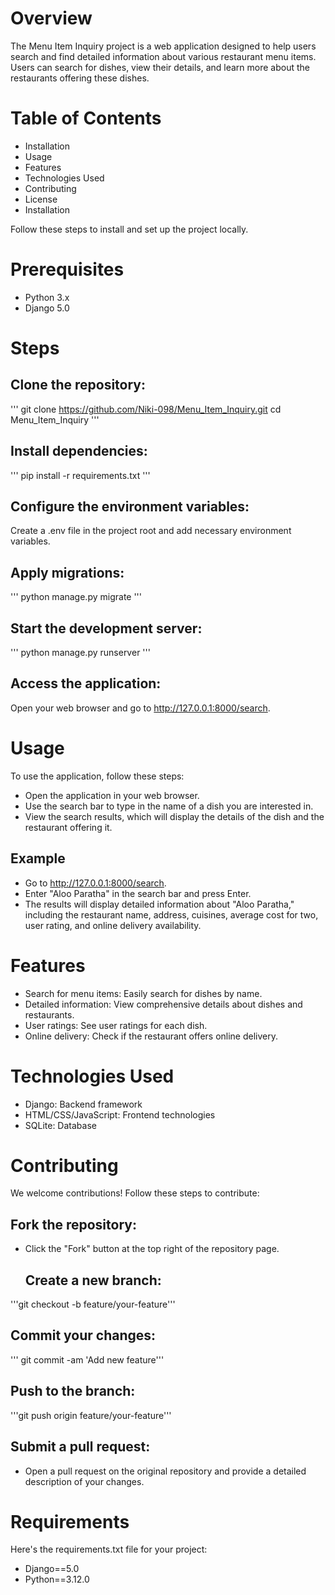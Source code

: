 # Overview

The Menu Item Inquiry project is a web application designed to help users search and find detailed information about various restaurant menu items. Users can search for dishes, view their details, and learn more about the restaurants offering these dishes.

# Table of Contents 
 - Installation
 - Usage
 - Features
 - Technologies Used
 - Contributing
 - License
 - Installation

Follow these steps to install and set up the project locally.

# Prerequisites 
 - Python 3.x
 - Django 5.0
   
# Steps

## Clone the repository:

'''
git clone https://github.com/Niki-098/Menu_Item_Inquiry.git
cd Menu_Item_Inquiry
'''

## Install dependencies:

'''
pip install -r requirements.txt
'''

## Configure the environment variables:

Create a .env file in the project root and add necessary environment variables.

## Apply migrations:

'''
python manage.py migrate
'''

## Start the development server:

'''
python manage.py runserver
'''

## Access the application:

Open your web browser and go to http://127.0.0.1:8000/search.

# Usage

To use the application, follow these steps:

- Open the application in your web browser.
- Use the search bar to type in the name of a dish you are interested in.
- View the search results, which will display the details of the dish and the restaurant offering it.
  
## Example

- Go to http://127.0.0.1:8000/search.
- Enter "Aloo Paratha" in the search bar and press Enter.
- The results will display detailed information about "Aloo Paratha," including the restaurant name, address, cuisines, average cost for two, user rating, and online delivery availability.
  
# Features

- Search for menu items: Easily search for dishes by name.
- Detailed information: View comprehensive details about dishes and restaurants.
- User ratings: See user ratings for each dish.
- Online delivery: Check if the restaurant offers online delivery.
  
# Technologies Used

- Django: Backend framework
- HTML/CSS/JavaScript: Frontend technologies
- SQLite: Database 

# Contributing

We welcome contributions! Follow these steps to contribute:

## Fork the repository:

- Click the "Fork" button at the top right of the repository page.

  ## Create a new branch:

'''git checkout -b feature/your-feature'''
  
## Commit your changes:

''' git commit -am 'Add new feature'''
  
## Push to the branch:

'''git push origin feature/your-feature'''
  
## Submit a pull request:

- Open a pull request on the original repository and provide a detailed description of your changes.

# Requirements

Here's the requirements.txt file for your project:

- Django==5.0
- Python==3.12.0







